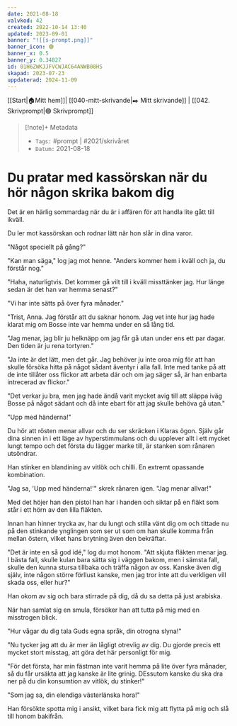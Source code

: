 ```yaml
---
date: 2021-08-18
valvkod: 42
created: 2022-10-14 13:40
updated: 2023-09-01
banner: "![[s-prompt.png]]"
banner_icon: 🟢
banner_x: 0.5
banner_y: 0.34827
id: 01H6ZWKJJFVCWJAC64ANWB08HS
skapad: 2023-07-23
uppdaterad: 2024-11-09
---
```

[[Start|🏠Mitt hem]]| [[040-mitt-skrivande|✒️ Mitt skrivande]] | [[042. Skrivprompt|🟢 Skrivprompt]]
> [!note]+ Metadata
> * `Tags:`  #prompt | #2021/skrivåret 
> * `Datum:`  2021-08-18

# Du pratar med kassörskan när du hör någon skrika bakom dig

Det är en härlig sommardag när du är i affären för att handla lite gått till ikväll.

Du ler mot kassörskan och rodnar lätt när hon slår in dina varor.

"Något speciellt på gång?"

"Kan man säga," log jag mot henne. "Anders kommer hem i kväll och ja, du förstår nog."

"Haha, naturligtvis. Det kommer gå vilt till i kväll missttänker jag. Hur länge sedan är det han var hemma senast?"

"Vi har inte sätts på över fyra månader."

"Trist, Anna. Jag förstår att du saknar honom. Jag vet inte hur jag hade klarat mig om Bosse inte var hemma under en så lång tid.

"Jag menar, jag blir ju helknäpp om jag får gå utan under ens ett par dagar. Den tiden är ju rena tortyren."

"Ja inte är det lätt, men det går. Jag behöver ju inte oroa mig för att han skulle försöka hitta på något sådant äventyr i alla fall. Inte med tanke på att de inte tillåter oss flickor att arbeta där och om jag säger sǻ, är han enbarta intrecerad av flickor."

"Det verkar ju bra, men jag hade ändå varit mycket avig till att släppa iväg Bosse på något sädant och då inte ebart för att jag skulle behöva gå utan."

"Upp med händerna!"

Du hör att rösten menar allvar och du ser skräcken i Klaras ögon. Själv går dina sinnen in i ett läge av hyperstimmulans och du upplever allt i ett mycket lungt tempo och det första du lägger marke till, är stanken som rånaren utsöndrar.

Han stinker en blandining av vitlök och chilli. En extremt opassande kombination.

"Jag sa, 'Upp med händerna!'" skrek rånaren igen. "Jag menar allvar!"

Med det höjer han den pistol han har i handen och siktar på en fläkt som står i ett hörn av den lilla fläkten.

Innan han hinner trycka av, har du lungt och stilla vänt dig om och tittade nu på den stinkande ynglingen som ser ut som om han skulle komma från mellan östern, vilket hans brytning även den bekräftar.

"Det är inte en så god idé," log du mot honom. "Att skjuta fläkten menar jag. I bästa fall, skulle kulan bara sätta sig i väggen bakom, men i sämsta fall, skulle den kunna stursa tillbaka och träffa någon av oss. Kanske även dig själv, inte någon större förllust kanske, men jag tror inte att du verkligen vill skada oss, eller hur?"

Han okom av sig och bara stirrade på dig, då du sa detta på just arabiska.

När han samlat sig en smula, försöker han att tutta på mig med en misstrogen blick.

"Hur vågar du dig tala Guds egna språk, din otrogna slyna!"

"Nu tycker jag att du är mer än lågligt otrevlig av dig. Du gjorde precis ett mycket stort misstag, att göra det här personligt för mig.

"För det första, har min fästman inte varit hemma på lite över fyra månader, så du får ursäkta att jag kanske är lite grinig. DEssutom kanske du ska dra ner på du din konsumtion av vitlök, du stinker!"

"Som jag sa, din elendiga västerlänska hora!"

Han försökte spotta mig i ansikt, vilket bara fick mig att flytta på mig och slå till honom bakifrån.
